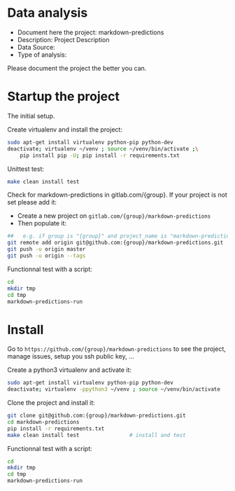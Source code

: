 # Data analysis
- Document here the project: markdown-predictions
- Description: Project Description
- Data Source:
- Type of analysis:

Please document the project the better you can.

# Startup the project

The initial setup.

Create virtualenv and install the project:
```bash
sudo apt-get install virtualenv python-pip python-dev
deactivate; virtualenv ~/venv ; source ~/venv/bin/activate ;\
    pip install pip -U; pip install -r requirements.txt
```

Unittest test:
```bash
make clean install test
```

Check for markdown-predictions in gitlab.com/{group}.
If your project is not set please add it:

- Create a new project on `gitlab.com/{group}/markdown-predictions`
- Then populate it:

```bash
##   e.g. if group is "{group}" and project_name is "markdown-predictions"
git remote add origin git@github.com:{group}/markdown-predictions.git
git push -u origin master
git push -u origin --tags
```

Functionnal test with a script:

```bash
cd
mkdir tmp
cd tmp
markdown-predictions-run
```

# Install

Go to `https://github.com/{group}/markdown-predictions` to see the project, manage issues,
setup you ssh public key, ...

Create a python3 virtualenv and activate it:

```bash
sudo apt-get install virtualenv python-pip python-dev
deactivate; virtualenv -ppython3 ~/venv ; source ~/venv/bin/activate
```

Clone the project and install it:

```bash
git clone git@github.com:{group}/markdown-predictions.git
cd markdown-predictions
pip install -r requirements.txt
make clean install test                # install and test
```
Functionnal test with a script:

```bash
cd
mkdir tmp
cd tmp
markdown-predictions-run
```
